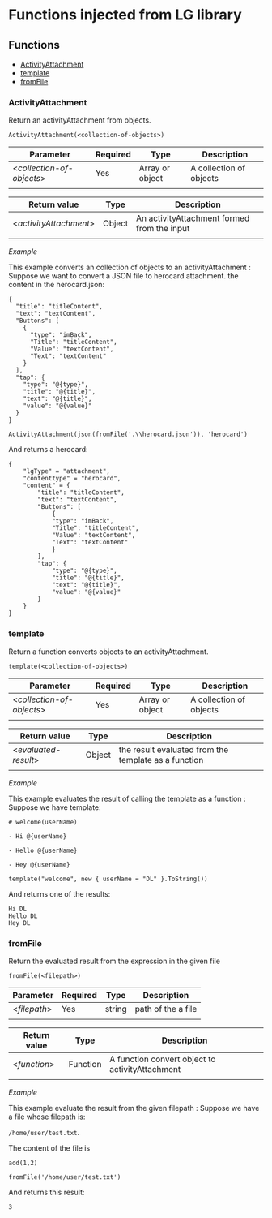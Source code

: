 # Functions injected from LG library

## Functions
- [ActivityAttachment](#ActivityAttachment)
- [template](#template)
- [fromFile](#fromFile)

### ActivityAttachment

Return an activityAttachment from objects.

```
ActivityAttachment(<collection-of-objects>)
```

| Parameter | Required | Type | Description |
| --------- | -------- | ---- | ----------- |
| <*collection-of-objects*> | Yes | Array or object  | A collection of objects|
|||||

| Return value | Type | Description |
| ------------ | -----| ----------- |
| <*activityAttachment*> | Object | An activityAttachment formed from the input |
||||

*Example*

This example converts an collection of objects to an activityAttachment :
Suppose we want to convert a JSON file to herocard attachment. 
the content in the herocard.json: 

```
{
  "title": "titleContent",
  "text": "textContent",
  "Buttons": [
    {
      "type": "imBack",
      "Title": "titleContent",
      "Value": "textContent",
      "Text": "textContent"
    }
  ],
  "tap": {
    "type": "@{type}",
    "title": "@{title}",
    "text": "@{title}",
    "value": "@{value}"
  }
}
```

```
ActivityAttachment(json(fromFile('.\\herocard.json')), 'herocard')
```

And returns a herocard:

```
{
    "lgType" = "attachment",
    "contenttype" = "herocard",
    "content" = {
        "title": "titleContent",
        "text": "textContent",
        "Buttons": [
            {
            "type": "imBack",
            "Title": "titleContent",
            "Value": "textContent",
            "Text": "textContent"
            }
        ],
        "tap": {
            "type": "@{type}",
            "title": "@{title}",
            "text": "@{title}",
            "value": "@{value}"
        }
    }
}
```


### template

Return a function converts objects to an activityAttachment.

```
template(<collection-of-objects>)
```

| Parameter | Required | Type | Description |
| --------- | -------- | ---- | ----------- |
| <*collection-of-objects*> | Yes | Array or object  | A collection of objects|
|||||

| Return value | Type | Description |
| ------------ | -----| ----------- |
| <*evaluated-result*> | Object | the result evaluated from the template as a function  |
||||

*Example*

This example evaluates the result of calling the template as a function :
Suppose we have template:
    
    # welcome(userName)

    - Hi @{userName}

    - Hello @{userName}

    - Hey @{userName}

```
template("welcome", new { userName = "DL" }.ToString())
```

And returns one of the results:

```
Hi DL
Hello DL
Hey DL
```

### fromFile

Return the evaluated result from the expression in the given file

```
fromFile(<filepath>)
```

| Parameter | Required | Type | Description |
| --------- | -------- | ---- | ----------- |
| <*filepath*> | Yes | string  | path of the a file |
|||||

| Return value | Type | Description |
| ------------ | -----| ----------- |
| <*function*> | Function | A function convert object to activityAttachment |
||||

*Example*

This example evaluate the result from the given filepath :
Suppose we have a file whose filepath is:  

`/home/user/test.txt`.

The content of the file is 

`add(1,2)`

```
fromFile('/home/user/test.txt')
```

And returns this result: 

`3`
